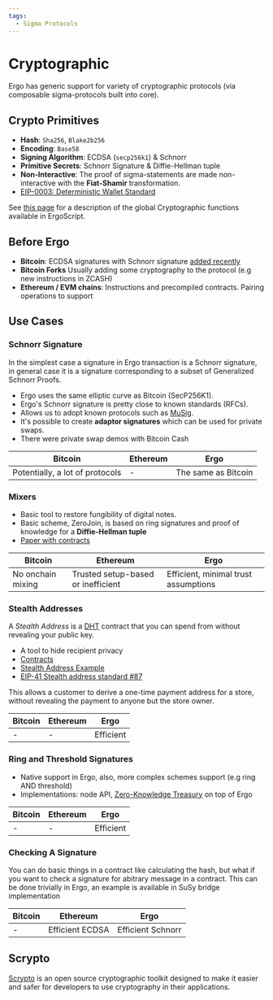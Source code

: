 ```yaml
---
tags:
  - Sigma Protocols
---
```


# Cryptographic

Ergo has generic support for variety of cryptographic protocols (via composable sigma-protocols built into core).

## Crypto Primitives

- **Hash**: `Sha256`, `Blake2b256`
- **Encoding**: `Base58`
- **Signing Algorithm**: ECDSA (`secp256k1`) & Schnorr 
- **Primitive Secrets**: Schnorr Signature & Diffie-Hellman tuple
- **Non-Interactive**: The proof of sigma-statements are made non-interactive with the **Fiat-Shamir** transformation.
- [EIP-0003: Deterministic Wallet Standard](eip3.md)

See [this page](/dev/scs/global-functions/#cryptographic-functions) for a description of the global Cryptographic functions available in ErgoScript.

## Before Ergo

- **Bitcoin**: ECDSA signatures with Schnorr signature [added recently](https://news.bitcoin.com/bitcoin-cash-protocol-successfully-upgrades-schnorr-signatures-are-here/)
- **Bitcoin Forks** Usually adding some cryptography to the protocol (e.g new instructions in ZCASH)
- **Ethereum / EVM chains**: Instructions and precompiled contracts. Pairing operations to support 


## Use Cases

### Schnorr Signature

In the simplest case a signature in Ergo transaction is a Schnorr signature, in general case it is a signature corresponding to a subset of Generalized Schnorr Proofs.

- Ergo uses the same elliptic curve as Bitcoin (SecP256K1).
- Ergo's Schnorr signature is pretty close to known standards (RFCs). 
- Allows us to adopt known protocols such as [MuSig](https://eprint.iacr.org/2018/068). 
- It's possible to create **adaptor signatures** which can be used for private swaps. 
- There were private swap demos with Bitcoin Cash


| Bitcoin           | Ethereum                           | Ergo                                 |
|-------------------|------------------------------------|--------------------------------------|
| Potentially, a lot of protocols | - | The same as Bitcoin |


### Mixers

- Basic tool to restore fungibility of digital notes.
- Basic scheme, ZeroJoin, is based on ring signatures and proof of knowledge for a **Diffie-Hellman tuple** 
- [Paper with contracts](https://eprint.iacr.org/2020/560)

| Bitcoin           | Ethereum                           | Ergo                                 |
|-------------------|------------------------------------|--------------------------------------|
| No onchain mixing | Trusted setup-based or inefficient | Efficient, minimal trust assumptions |




### Stealth Addresses

A *Stealth Address* is a [DHT](diffie.md) contract that you can spend from without revealing your public key.

- A tool to hide recipient privacy
- [Contracts](https://www.ergoforum.org/t/stealth-address-contract/255)
- [Stealth Address Example](https://github.com/ross-weir/ergo-stealth-address-example)
- [EIP-41 Stealth address standard #87](https://github.com/ergoplatform/eips/pull/87)

This allows a customer to derive a one-time payment address for a store, without revealing the payment to anyone but the store owner. 


| Bitcoin           | Ethereum                           | Ergo                                 |
|-------------------|------------------------------------|--------------------------------------|
| - | - | Efficient |

### Ring and Threshold Signatures

- Native support in Ergo, also, more complex schemes support (e.g ring AND threshold)
- Implementations: node API, [Zero-Knowledge Treasury](zkt.md) on top of Ergo



| Bitcoin           | Ethereum                           | Ergo                                 |
|-------------------|------------------------------------|--------------------------------------|
| - | - | Efficient |

### Checking A Signature

You can do basic things in a contract like calculating the hash, but what if you want to check a signature for abitrary message in a contract. This can be done trivially in Ergo, an example is available in SuSy bridge implementation

| Bitcoin           | Ethereum                           | Ergo                                 |
|-------------------|------------------------------------|--------------------------------------|
| - | Efficient ECDSA | Efficient Schnorr |



## Scrypto

[Scrypto](scrypto.md) is an open source cryptographic toolkit designed to make it easier and safer for developers to use cryptography in their applications.
